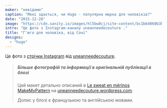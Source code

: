 ```yaml
---
maker: "невідомо"
caption: "Мені здається, чи Hugo - популярна марка для чоловіків?"
date: "2015-12-28"
image: "https://cdn.sanity.io/images/hl5bw8cj/site-content/bc1b64060b3b0907157c2e1608b2b2610b81a4b0-1080x1080.jpg"
intro: "Це фото з Instagram-каналу uneanneedecouture ."
title: "Г'юго для чоловіка, від Соні"
designs:
  - "hugo"
---
```


Це фото з [стрічки Instagram](https://www.instagram.com/p/_1j7FSgynG/)  від [uneanneedecouture](https://uneanneedecouture.wordpress.com/).

> ##### Більше фотографій та інформації в оригінальній публікації в блозі
> 
> Цей макет детально описаний в [Le sweat en m&eacute;rinos MakeMyPattern](https://uneanneedecouture.wordpress.com/2015/12/28/le-sweat-en-merinos-makemypattern/) на [uneanneedecouture.wordpress.com](https://uneanneedecouture.wordpress.com/).
> 
> Допис у блозі є французькою та англійською мовами.

